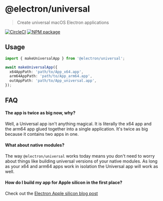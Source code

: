 # @electron/universal

> Create universal macOS Electron applications

[![CircleCI](https://circleci.com/gh/electron/universal/tree/main.svg?style=shield)](https://circleci.com/gh/electron/universal)
[![NPM package](https://img.shields.io/npm/v/@electron/universal)](https://npm.im/@electron/universal)


## Usage

```typescript
import { makeUniversalApp } from '@electron/universal';

await makeUniversalApp({
  x64AppPath: 'path/to/App_x64.app',
  arm64AppPath: 'path/to/App_arm64.app',
  outAppPath: 'path/to/App_universal.app',
});
```

## FAQ

#### The app is twice as big now, why?

Well, a Universal app isn't anything magical.  It is literally the x64 app and
the arm64 app glued together into a single application.  It's twice as big
because it contains two apps in one.

#### What about native modules?

The way `@electron/universal` works today means you don't need to worry about
things like building universal versions of your native modules.  As long as
your x64 and arm64 apps work in isolation the Universal app will work as well.

#### How do I build my app for Apple silicon in the first place?

Check out the [Electron Apple silicon blog post](https://www.electronjs.org/blog/apple-silicon)
